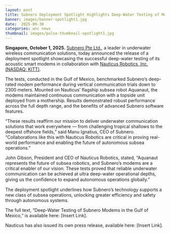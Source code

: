 ```yaml
---
layout: post
title: Subnero Deployment Spotlight Highlights Deep-Water Testing of Modems with Nauticus Robotics in the Gulf of Mexico
banner: images/banner-spotlight1.jpg
date:  2025-09-30
categories: wnc news
thumbnail: images/pulse-thumbnail-spotlight1.jpg
---
```


**Singapore, October 1, 2025.** [Subnero Pte Ltd.](https://subnero.com/), a leader in underwater wireless communication solutions, today announced the release of a deployment spotlight showcasing the successful deep-water testing of its acoustic smart modems in collaboration with [Nauticus Robotics, Inc. (NASDAQ: KITT)](https://nauticusrobotics.com/).

The tests, conducted in the Gulf of Mexico, benchmarked Subnero’s deep-rated modem performance during vertical communication trials down to 2300 meters. Mounted on Nauticus’ flagship subsea robot Aquanaut, the modems maintained continuous communication with a topside unit deployed from a mothership. Results demonstrated robust performance across the full depth range, and the benefits of advanced Subnero software features.

“These results reaffirm our mission to deliver underwater communication solutions that work everywhere — from challenging tropical shallows to the deepest offshore fields,” said Manu Ignatius, CEO of Subnero. “Collaborations like this with Nauticus Robotics are critical in proving real-world performance and enabling the future of autonomous subsea operations.”

John Gibson, President and CEO of Nauticus Robotics, stated, “Aquanaut represents the future of subsea robotics, and Subnero’s modems are a critical enabler of our vision. These tests proved that reliable underwater communication can be achieved at ultra deep-water operational depths, giving us the conﬁdence to expand autonomous operations globally.”

The deployment spotlight underlines how Subnero’s technology supports a new class of subsea operations, unlocking greater efficiency and safety through autonomous systems.

The full text, “Deep-Water Testing of Subnero Modems in the Gulf of Mexico,” is available here: [Insert Link].

Nauticus has also issued its own press release, available here: [Insert Link].
